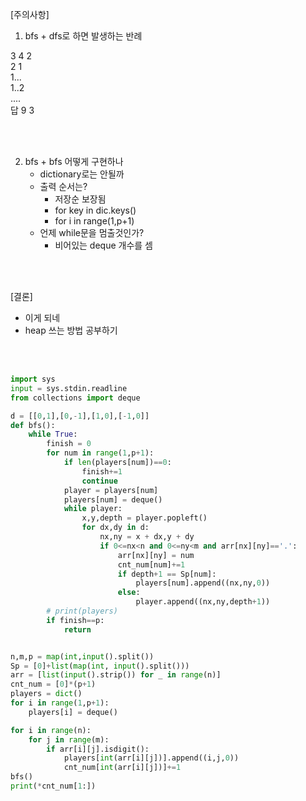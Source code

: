 [주의사항]
1. bfs + dfs로 하면 발생하는 반례

3 4 2   
2 1   
1...   
1..2   
....   
답 9 3   

<br>
<br>

2. bfs + bfs 어떻게 구현하나
   - dictionary로는 안될까
   - 출력 순서는?
     - 저장순 보장됨
     - for key in dic.keys()
     - for i in range(1,p+1)
   - 언제 while문을 멈출것인가?
     - 비어있는 deque 개수를 셈

<br>
<br>

[결론]
- 이게 되네
- heap 쓰는 방법 공부하기

<br>
<br>

```py
import sys
input = sys.stdin.readline
from collections import deque

d = [[0,1],[0,-1],[1,0],[-1,0]]
def bfs():
    while True:
        finish = 0
        for num in range(1,p+1):
            if len(players[num])==0:
                finish+=1
                continue
            player = players[num]
            players[num] = deque()
            while player:
                x,y,depth = player.popleft()
                for dx,dy in d:
                    nx,ny = x + dx,y + dy
                    if 0<=nx<n and 0<=ny<m and arr[nx][ny]=='.':
                        arr[nx][ny] = num
                        cnt_num[num]+=1
                        if depth+1 == Sp[num]:
                            players[num].append((nx,ny,0))
                        else:
                            player.append((nx,ny,depth+1))
        # print(players)
        if finish==p:
            return


n,m,p = map(int,input().split())
Sp = [0]+list(map(int, input().split()))
arr = [list(input().strip()) for _ in range(n)]
cnt_num = [0]*(p+1)
players = dict()
for i in range(1,p+1):
    players[i] = deque()

for i in range(n):
    for j in range(m):
        if arr[i][j].isdigit():
            players[int(arr[i][j])].append((i,j,0))
            cnt_num[int(arr[i][j])]+=1
bfs()
print(*cnt_num[1:])
```
